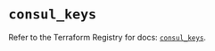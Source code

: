 # `consul_keys`

Refer to the Terraform Registry for docs: [`consul_keys`](https://registry.terraform.io/providers/hashicorp/consul/2.21.0/docs/resources/keys).
